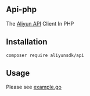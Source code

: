 ## Api-php
The [Aliyun API](https://www.aliyun.com/product/apigateway) Client In PHP

## Installation
`composer require aliyunsdk/api`

## Usage

Please see [example.go](./demo/example.php)